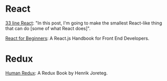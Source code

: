 # React

[33 line React](https://leontrolski.github.io/33-line-react.html): "In this
post, I'm going to make the smallest React-like thing that can do [some of what
React does]".

[React for Beginners](https://www.freecodecamp.org/news/react-beginner-handbook): 
A React.js Handbook for Front End Developers.

# Redux

[Human Redux](https://read.reduxbook.com): A Redux Book by Henrik Joreteg.

